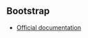 ## Bootstrap   
* [Official documentation](https://getbootstrap.com/docs/4.1/getting-started/introduction/)